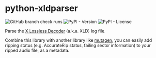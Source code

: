 # python-xldparser

![GitHub branch check runs](https://img.shields.io/github/check-runs/rinsuki/python-xldparser/main)
![PyPI - Version](https://img.shields.io/pypi/v/xldparser)
![PyPI - License](https://img.shields.io/pypi/l/xldparser)

Parse the [X Lossless Decoder](https://tmkk.undo.jp/xld/) (a.k.a. XLD) log file.

Combine this library with another library like [mutagen](https://github.com/quodlibet/mutagen), you can easily add ripping status (e.g. AccurateRip status, failing sector information) to your ripped audio file, as a metadata.